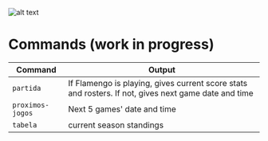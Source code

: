 ![alt text](http://cache.images.core.optasports.com/soccer/teams/150x150/318.png "Logo Title Text 1")
# Commands (work in progress)

| Command       | Output        |
| ------------------ |-------------|
| `partida`| If Flamengo is playing, gives current score stats and rosters. If not, gives next game date and time|
| `proximos-jogos`| Next 5 games' date and time|
| `tabela`| current season standings      |
